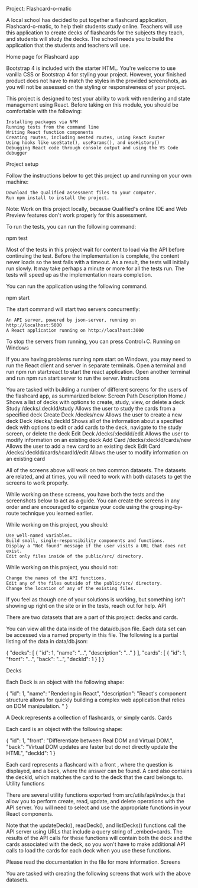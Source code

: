 Project: Flashcard-o-matic

A local school has decided to put together a flashcard application, Flashcard-o-matic, to help their students study online. Teachers will use this application to create decks of flashcards for the subjects they teach, and students will study the decks. The school needs you to build the application that the students and teachers will use.

Home page for Flashcard app

Bootstrap 4 is included with the starter HTML. You're welcome to use vanilla CSS or Bootstrap 4 for styling your project. However, your finished product does not have to match the styles in the provided screenshots, as you will not be assessed on the styling or responsiveness of your project.

This project is designed to test your ability to work with rendering and state management using React. Before taking on this module, you should be comfortable with the following:

    Installing packages via NPM
    Running tests from the command line
    Writing React function components
    Creating routes, including nested routes, using React Router
    Using hooks like useState(), useParams(), and useHistory()
    Debugging React code through console output and using the VS Code debugger

Project setup

Follow the instructions below to get this project up and running on your own machine:

    Download the Qualified assessment files to your computer.
    Run npm install to install the project.

Note: Work on this project locally, because Qualified's online IDE and Web Preview features don't work properly for this assessment.

To run the tests, you can run the following command:

npm test

Most of the tests in this project wait for content to load via the API before continuing the test. Before the implementation is complete, the content never loads so the test fails with a timeout. As a result, the tests will initially run slowly. It may take perhaps a minute or more for all the tests run. The tests will speed up as the implementation nears completion.

You can run the application using the following command.

npm start

The start command will start two servers concurrently:

    An API server, powered by json-server, running on http://localhost:5000
    A React application running on http://localhost:3000

To stop the servers from running, you can press Control+C.
Running on Windows

If you are having problems running npm start on Windows, you may need to run the React client and server in separate terminals. Open a terminal and run npm run start:react to start the react application. Open another terminal and run npm run start:server to run the server.
Instructions

You are tasked with building a number of different screens for the users of the flashcard app, as summarized below:
Screen 	Path 	Description
Home 	/ 	Shows a list of decks with options to create, study, view, or delete a deck
Study 	/decks/:deckId/study 	Allows the user to study the cards from a specified deck
Create Deck 	/decks/new 	Allows the user to create a new deck
Deck 	/decks/:deckId 	Shows all of the information about a specified deck with options to edit or add cards to the deck, navigate to the study screen, or delete the deck
Edit Deck 	/decks/:deckId/edit 	Allows the user to modify information on an existing deck
Add Card 	/decks/:deckId/cards/new 	Allows the user to add a new card to an existing deck
Edit Card 	/decks/:deckId/cards/:cardId/edit 	Allows the user to modify information on an existing card

All of the screens above will work on two common datasets. The datasets are related, and at times, you will need to work with both datasets to get the screens to work properly.

While working on these screens, you have both the tests and the screenshots below to act as a guide. You can create the screens in any order and are encouraged to organize your code using the grouping-by-route technique you learned earlier.

While working on this project, you should:

    Use well-named variables.
    Build small, single-responsibility components and functions.
    Display a "Not found" message if the user visits a URL that does not exist.
    Edit only files inside of the public/src/ directory.

While working on this project, you should not:

    Change the names of the API functions.
    Edit any of the files outside of the public/src/ directory.
    Change the location of any of the existing files.

If you feel as though one of your solutions is working, but something isn't showing up right on the site or in the tests, reach out for help.
API

There are two datasets that are a part of this project: decks and cards.

You can view all the data inside of the data/db.json file. Each data set can be accessed via a named property in this file. The following is a partial listing of the data in data/db.json:

{
  "decks": [
    {
      "id": 1,
      "name": "...",
      "description": "..."
    }
  ],
  "cards": [
    {
      "id": 1,
      "front": "...",
      "back": "...",
      "deckId": 1
    }
  ]
}

Decks

Each Deck is an object with the following shape:

{
  "id": 1,
  "name": "Rendering in React",
  "description": "React's component structure allows for quickly building a complex web application that relies on DOM manipulation. "
}

A Deck represents a collection of flashcards, or simply cards.
Cards

Each card is an object with the following shape:

{
  "id": 1,
  "front": "Differentiate between Real DOM and Virtual DOM.",
  "back": "Virtual DOM updates are faster but do not directly update the HTML",
  "deckId": 1
}

Each card represents a flashcard with a front , where the question is displayed, and a back, where the answer can be found. A card also contains the deckId, which matches the card to the deck that the card belongs to.
Utility functions

There are several utility functions exported from src/utils/api/index.js that allow you to perform create, read, update, and delete operations with the API server. You will need to select and use the appropriate functions in your React components.

Note that the updateDeck(), readDeck(), and listDecks() functions call the API server using URLs that include a query string of _embed=cards. The results of the API calls for these functions will contain both the deck and the cards associated with the deck, so you won't have to make additional API calls to load the cards for each deck when you use these functions.

Please read the documentation in the file for more information.
Screens

You are tasked with creating the following screens that work with the above datasets.